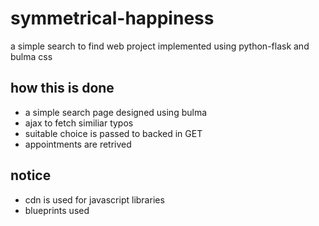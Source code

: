 # symmetrical-happiness
a simple search to find web project implemented using python-flask and bulma css

## how this is done
- a simple search page designed using bulma
- ajax to fetch similiar typos
- suitable choice is passed to backed in GET
- appointments are retrived

## notice
- cdn is used for javascript libraries
- blueprints used
